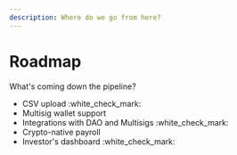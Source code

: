 ```yaml
---
description: Where do we go from here?
---
```


# Roadmap

What's coming down the pipeline?

* CSV upload :white\_check\_mark:
* Multisig wallet support&#x20;
* Integrations with DAO and Multisigs :white\_check\_mark:
* Crypto-native payroll
* Investor's dashboard :white\_check\_mark:
